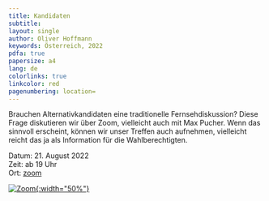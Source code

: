 ```yaml
---
title: Kandidaten
subtitle: 
layout: single
author: Oliver Hoffmann
keywords: Österreich, 2022
pdfa: true
papersize: a4
lang: de
colorlinks: true
linkcolor: red
pagenumbering: location=
---
```


Brauchen Alternativkandidaten eine traditionelle Fernsehdiskussion?
Diese Frage diskutieren wir über Zoom,
vielleicht auch mit Max Pucher.
Wenn das sinnvoll erscheint, können wir unser Treffen auch aufnehmen,
vielleicht reicht das ja als Information für die Wahlberechtigten.

Datum: 21. August 2022  
Zeit: ab 19 Uhr  
Ort: [zoom](https://us05web.zoom.us/j/2363986464?pwd=UFdjUFRYMzljc3ZjNWkzZkg2RXIyQT09)  

[![Zoom](https://res.cloudinary.com/ontore/image/upload/c_scale,fl_any_format.sanitize,h_200,w_200/v1660730921/2022-08-17-zoom_z0rby9.svg){:width="50%"}](https://us05web.zoom.us/j/2363986464?pwd=UFdjUFRYMzljc3ZjNWkzZkg2RXIyQT09)
